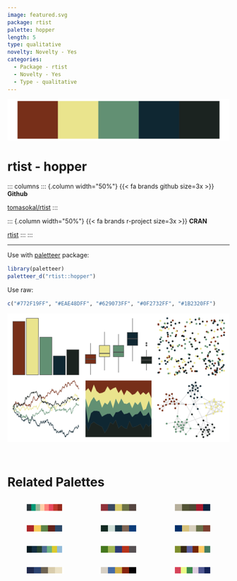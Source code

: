 ```yaml
---
image: featured.svg
package: rtist
palette: hopper
length: 5
type: qualitative
novelty: Novelty - Yes
categories:
  - Package - rtist
  - Novelty - Yes
  - Type - qualitative
---
```


![](featured.svg)

# rtist - hopper 

::: columns
::: {.column width="50%"}
{{< fa brands github size=3x >}}
**Github**

[tomasokal/rtist](https://github.com/tomasokal/rtist)
:::

::: {.column width="50%"}
{{< fa brands r-project size=3x >}}
**CRAN**

[rtist](https://CRAN.R-project.org/package=rtist)
:::
:::

<hr> 

Use with [paletteer](https://emilhvitfeldt.github.io/paletteer/) package:

```r
library(paletteer)
paletteer_d("rtist::hopper")
```

Use raw:

```r
c("#772F19FF", "#EAE48DFF", "#629073FF", "#0F2732FF", "#1B2320FF")
``` 

![](examples.png) 

<br>

# Related Palettes

<div class="list" style="display: grid; grid-template-columns: auto auto auto;"> <figure class="figure">
<a href="../../awtools/a_palette/"> <img src="../../awtools/a_palette/featured.svg" style="width: 100%;" class="figure-img"></a>
</figure> <figure class="figure">
<a href="../../lisa/MaxErnst/"> <img src="../../lisa/MaxErnst/featured.svg" style="width: 100%;" class="figure-img"></a>
</figure> <figure class="figure">
<a href="../../nbapalettes/heat_military/"> <img src="../../nbapalettes/heat_military/featured.svg" style="width: 100%;" class="figure-img"></a>
</figure> <figure class="figure">
<a href="../../lisa/PavelTchelitchew/"> <img src="../../lisa/PavelTchelitchew/featured.svg" style="width: 100%;" class="figure-img"></a>
</figure> <figure class="figure">
<a href="../../severance/TheYouYouAre/"> <img src="../../severance/TheYouYouAre/featured.svg" style="width: 100%;" class="figure-img"></a>
</figure> <figure class="figure">
<a href="../../lisa/JohannesVermeer_1/"> <img src="../../lisa/JohannesVermeer_1/featured.svg" style="width: 100%;" class="figure-img"></a>
</figure> <figure class="figure">
<a href="../../ghibli/YesterdayMedium/"> <img src="../../ghibli/YesterdayMedium/featured.svg" style="width: 100%;" class="figure-img"></a>
</figure> <figure class="figure">
<a href="../../Manu/Kakariki/"> <img src="../../Manu/Kakariki/featured.svg" style="width: 100%;" class="figure-img"></a>
</figure> <figure class="figure">
<a href="../../colRoz/virgo/"> <img src="../../colRoz/virgo/featured.svg" style="width: 100%;" class="figure-img"></a>
</figure> <figure class="figure">
<a href="../../lisa/KatsushikaHokusai/"> <img src="../../lisa/KatsushikaHokusai/featured.svg" style="width: 100%;" class="figure-img"></a>
</figure> <figure class="figure">
<a href="../../lisa/HilmaafKlint/"> <img src="../../lisa/HilmaafKlint/featured.svg" style="width: 100%;" class="figure-img"></a>
</figure> <figure class="figure">
<a href="../../LaCroixColoR/MurePepino/"> <img src="../../LaCroixColoR/MurePepino/featured.svg" style="width: 100%;" class="figure-img"></a>
</figure> 
</div>
